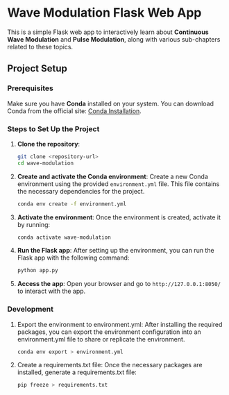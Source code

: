 # Wave Modulation Flask Web App

This is a simple Flask web app to interactively learn about **Continuous Wave Modulation** and **Pulse Modulation**, along with various sub-chapters related to these topics.

## Project Setup

### Prerequisites

Make sure you have **Conda** installed on your system. You can download Conda from the official site: [Conda Installation](https://docs.conda.io/projects/conda/en/latest/user-guide/install/index.html).

### Steps to Set Up the Project

1. **Clone the repository**:

   ```bash
   git clone <repository-url>
   cd wave-modulation
   ```

2. **Create and activate the Conda environment**:
   Create a new Conda environment using the provided `environment.yml` file. This file contains the necessary dependencies for the project.

   ```bash
   conda env create -f environment.yml
   ```

3. **Activate the environment**:
   Once the environment is created, activate it by running:

   ```bash
   conda activate wave-modulation
   ```

4. **Run the Flask app**:
   After setting up the environment, you can run the Flask app with the following command:

   ```bash
   python app.py
   ```

5. **Access the app**:
   Open your browser and go to `http://127.0.0.1:8050/` to interact with the app.

### Development

1. Export the environment to environment.yml: After installing the required packages, you can export the environment configuration into an environment.yml file to share or replicate the environment.

   ```bash
   conda env export > environment.yml
   ```

2. Create a requirements.txt file: Once the necessary packages are installed, generate a requirements.txt file:

   ```bash
   pip freeze > requirements.txt
   ```
